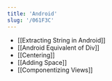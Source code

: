 ```yaml
---
title: 'Android'
slug: '/061F3C'
---
```


- [[Extracting String in Android]]
- [[Android Equivalent of Div]]
- [[Centering]]
- [[Adding Space]]
- [[Componentizing Views]]

